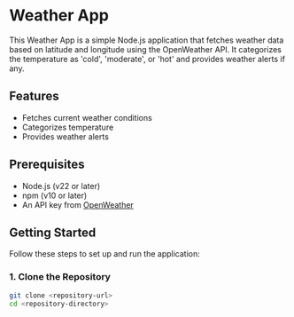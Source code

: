 # Weather App

This Weather App is a simple Node.js application that fetches weather data based on latitude and longitude using the OpenWeather API. It categorizes the temperature as 'cold', 'moderate', or 'hot' and provides weather alerts if any.

## Features

- Fetches current weather conditions
- Categorizes temperature
- Provides weather alerts

## Prerequisites

- Node.js (v22 or later)
- npm (v10 or later)
- An API key from [OpenWeather](https://openweathermap.org/api)

## Getting Started

Follow these steps to set up and run the application:

### 1. Clone the Repository

```bash
git clone <repository-url>
cd <repository-directory>
